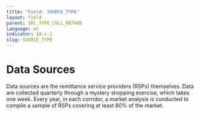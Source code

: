 ```yaml
---
title: "Field: SOURCE_TYPE"
layout: field
parent: SRC_TYPE_COLL_METHOD
language: en
indicator: 10-c-1
slug: SOURCE_TYPE
---
```

# Data Sources

Data sources are the remittance service providers (RSPs) themselves. Data are collected quarterly through a mystery shopping exercise, which takes one week. Every year, in each corridor, a market analysis is conducted to compile a sample of RSPs covering at least 80% of the market.